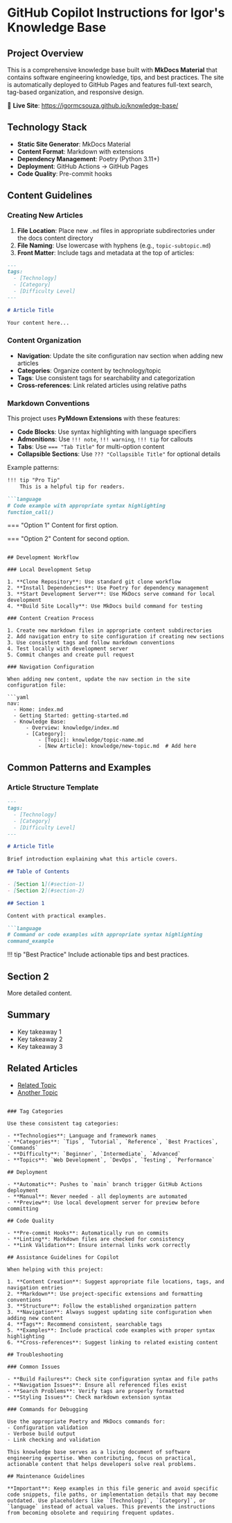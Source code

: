 # GitHub Copilot Instructions for Igor's Knowledge Base

## Project Overview

This is a comprehensive knowledge base built with **MkDocs Material** that contains software engineering knowledge, tips, and best practices. The site is automatically deployed to GitHub Pages and features full-text search, tag-based organization, and responsive design.

🔗 **Live Site**: https://igormcsouza.github.io/knowledge-base/

## Technology Stack

- **Static Site Generator**: MkDocs Material
- **Content Format**: Markdown with extensions
- **Dependency Management**: Poetry (Python 3.11+)
- **Deployment**: GitHub Actions → GitHub Pages
- **Code Quality**: Pre-commit hooks

## Content Guidelines

### Creating New Articles

1. **File Location**: Place new `.md` files in appropriate subdirectories under the docs content directory
2. **File Naming**: Use lowercase with hyphens (e.g., `topic-subtopic.md`)
3. **Front Matter**: Include tags and metadata at the top of articles:

```markdown
---
tags:
  - [Technology]
  - [Category]
  - [Difficulty Level]
---

# Article Title

Your content here...
```

### Content Organization

- **Navigation**: Update the site configuration nav section when adding new articles
- **Categories**: Organize content by technology/topic 
- **Tags**: Use consistent tags for searchability and categorization
- **Cross-references**: Link related articles using relative paths

### Markdown Conventions

This project uses **PyMdown Extensions** with these features:

- **Code Blocks**: Use syntax highlighting with language specifiers
- **Admonitions**: Use `!!! note`, `!!! warning`, `!!! tip` for callouts
- **Tabs**: Use `=== "Tab Title"` for multi-option content
- **Collapsible Sections**: Use `??? "Collapsible Title"` for optional details

Example patterns:
```markdown
!!! tip "Pro Tip"
    This is a helpful tip for readers.

```language
# Code example with appropriate syntax highlighting
function_call()
```

=== "Option 1"
    Content for first option.

=== "Option 2"
    Content for second option.
```

## Development Workflow

### Local Development Setup

1. **Clone Repository**: Use standard git clone workflow
2. **Install Dependencies**: Use Poetry for dependency management
3. **Start Development Server**: Use MkDocs serve command for local development
4. **Build Site Locally**: Use MkDocs build command for testing

### Content Creation Process

1. Create new markdown files in appropriate content subdirectories
2. Add navigation entry to site configuration if creating new sections
3. Use consistent tags and follow markdown conventions
4. Test locally with development server
5. Commit changes and create pull request

### Navigation Configuration

When adding new content, update the nav section in the site configuration file:

```yaml
nav:
  - Home: index.md
  - Getting Started: getting-started.md
  - Knowledge Base:
      - Overview: knowledge/index.md
      - [Category]:
          - [Topic]: knowledge/topic-name.md
          - [New Article]: knowledge/new-topic.md  # Add here
```

## Common Patterns and Examples

### Article Structure Template

```markdown
---
tags:
  - [Technology]
  - [Category]
  - [Difficulty Level]
---

# Article Title

Brief introduction explaining what this article covers.

## Table of Contents

- [Section 1](#section-1)
- [Section 2](#section-2)

## Section 1

Content with practical examples.

```language
# Command or code examples with appropriate syntax highlighting
command_example
```

!!! tip "Best Practice"
    Include actionable tips and best practices.

## Section 2

More detailed content.

## Summary

- Key takeaway 1
- Key takeaway 2
- Key takeaway 3

## Related Articles

- [Related Topic](relative-link.md)
- [Another Topic](../category/other-article.md)
```

### Tag Categories

Use these consistent tag categories:

- **Technologies**: Language and framework names
- **Categories**: `Tips`, `Tutorial`, `Reference`, `Best Practices`, `Commands`
- **Difficulty**: `Beginner`, `Intermediate`, `Advanced`
- **Topics**: `Web Development`, `DevOps`, `Testing`, `Performance`

## Deployment

- **Automatic**: Pushes to `main` branch trigger GitHub Actions deployment
- **Manual**: Never needed - all deployments are automated
- **Preview**: Use local development server for preview before committing

## Code Quality

- **Pre-commit Hooks**: Automatically run on commits
- **Linting**: Markdown files are checked for consistency
- **Link Validation**: Ensure internal links work correctly

## Assistance Guidelines for Copilot

When helping with this project:

1. **Content Creation**: Suggest appropriate file locations, tags, and navigation entries
2. **Markdown**: Use project-specific extensions and formatting conventions
3. **Structure**: Follow the established organization pattern
3. **Navigation**: Always suggest updating site configuration when adding new content
4. **Tags**: Recommend consistent, searchable tags
5. **Examples**: Include practical code examples with proper syntax highlighting
6. **Cross-references**: Suggest linking to related existing content

## Troubleshooting

### Common Issues

- **Build Failures**: Check site configuration syntax and file paths
- **Navigation Issues**: Ensure all referenced files exist
- **Search Problems**: Verify tags are properly formatted
- **Styling Issues**: Check markdown extension syntax

### Commands for Debugging

Use the appropriate Poetry and MkDocs commands for:
- Configuration validation
- Verbose build output  
- Link checking and validation

This knowledge base serves as a living document of software engineering expertise. When contributing, focus on practical, actionable content that helps developers solve real problems.

## Maintenance Guidelines

**Important**: Keep examples in this file generic and avoid specific code snippets, file paths, or implementation details that may become outdated. Use placeholders like `[Technology]`, `[Category]`, or `language` instead of actual values. This prevents the instructions from becoming obsolete and requiring frequent updates.